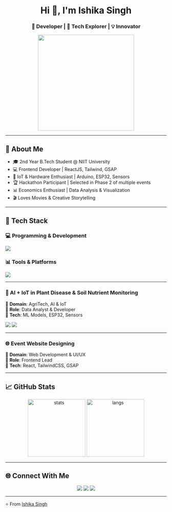 <h1 align="center">Hi 👋, I'm Ishika Singh</h1>
<h3 align="center">🚀 Developer | 🔬 Tech Explorer | 💡 Innovator</h3>

<p align="center">
  <img src="https://media.giphy.com/media/QTfX9Ejfra3ZmNxh6B/giphy.gif" width="300" />
</p>

---

## 🌟 About Me
- 🎓 2nd Year B.Tech Student @ NIIT University  
- 💻 Frontend Developer | ReactJS, Tailwind, GSAP  
- 🔋 IoT & Hardware Enthusiast | Arduino, ESP32, Sensors  
- 🏆 Hackathon Participant | Selected in Phase 2 of multiple events  
- 📊 Economics Enthusiast | Data Analysis & Visualization  
- 🎬 Loves Movies & Creative Storytelling  

---

## 🔧 Tech Stack

### 💻 Programming & Development
<p>
  <img src="https://skillicons.dev/icons?i=html,css,js,react,tailwind,python,arduino,git,github,vscode,java,bootstrap" />
</p>

### 📊 Tools & Platforms
<p>
  <img src="https://skillicons.dev/icons?i=figma,framer,notion,vercel,nodejs,postman" />
</p>

---


### 🌱 AI + IoT in Plant Disease & Soil Nutrient Monitoring  
🔹 **Domain**: AgriTech, AI & IoT  
🔹 **Role**: Data Analyst & Developer  
🔹 **Tech**: ML Models, ESP32, Sensors  

<p>
  <img src="https://img.shields.io/badge/IoT-Project-blue?style=for-the-badge&logo=arduino" />
  <img src="https://img.shields.io/badge/EV-Tech-green?style=for-the-badge&logo=car" />
</p>


---


### 🌐 Event Website Designing  
🔹 **Domain**: Web Development & UI/UX  
🔹 **Role**: Frontend Lead  
🔹 **Tech**: React, TailwindCSS, GSAP  

---


## 📈 GitHub Stats

<p align="center">
  <img src="https://github-readme-stats.vercel.app/api?username=IshikaS2006&show_icons=true&theme=radical" alt="stats" height="180"/>
  <img src="https://github-readme-stats.vercel.app/api/top-langs/?username=IshikaS2006&layout=compact&theme=radical" alt="langs" height="180"/>
</p>

---

## 🌐 Connect With Me
<p align="center">
  <a href="https://www.linkedin.com/in/ishika-singh-543881332/" target="_blank"><img src="https://skillicons.dev/icons?i=linkedin" /></a>
  <a href="https://www.instagram.com/ishh_.you/" target="_blank"><img src="https://skillicons.dev/icons?i=instagram" /></a>
  <a href="mailto:ishikasinghmavai2006@gmail.com"><img src="https://skillicons.dev/icons?i=gmail" /></a>
</p>

---

⭐️ From [Ishika Singh](https://github.com/IshikaS2006)

